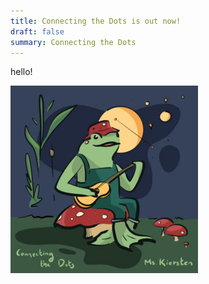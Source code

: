 ```yaml
---
title: Connecting the Dots is out now!
draft: false
summary: Connecting the Dots
---
```


hello!

![Connecting the dots](connecting_the_dots.jpg)


